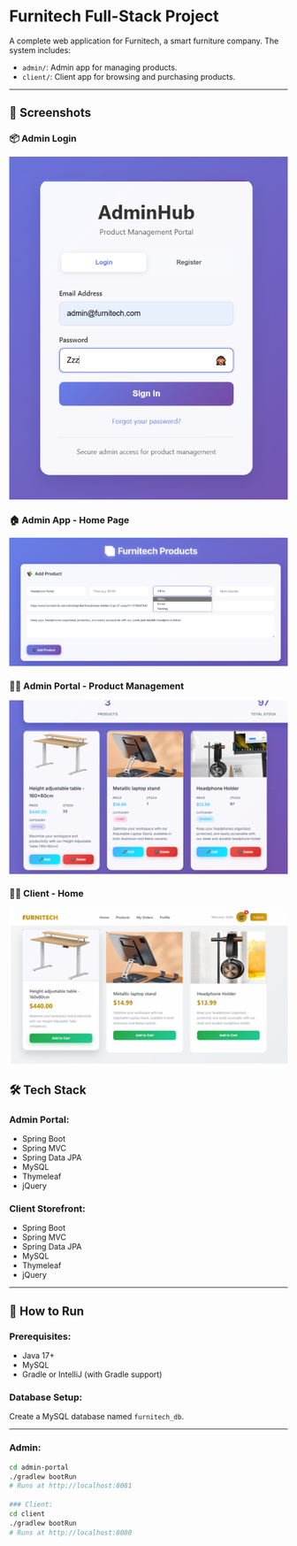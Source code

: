 # Furnitech Full-Stack Project

A complete web application for Furnitech, a smart furniture company. The system includes:

- `admin/`: Admin app for managing products.
- `client/`: Client app for browsing and purchasing products.

---
## 📸 Screenshots
### 📦 Admin Login
![Admin Login](screenshots/Admin0.png)

### 🏠 Admin App - Home Page
![Admin Home](screenshots/Admin1.png)

### 🧑‍💼 Admin Portal - Product Management
![Admin Portal](screenshots/Admin2.png)

### 🧑‍💼 Client - Home
![Client Management](screenshots/Client1.png)


## 🛠 Tech Stack

### Admin Portal:
- Spring Boot
- Spring MVC
- Spring Data JPA
- MySQL
- Thymeleaf
- jQuery

### Client Storefront:
- Spring Boot
- Spring MVC
- Spring Data JPA
- MySQL
- Thymeleaf
- jQuery

---

## 🚀 How to Run

### Prerequisites:
- Java 17+
- MySQL
- Gradle or IntelliJ (with Gradle support)

### Database Setup:
Create a MySQL database named `furnitech_db`.


---

### Admin:

```bash
cd admin-portal
./gradlew bootRun
# Runs at http://localhost:8081

### Client:
cd client
./gradlew bootRun
# Runs at http://localhost:8080


